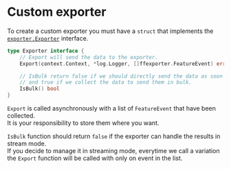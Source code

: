 # Custom exporter
To create a custom exporter you must have a `struct` that implements the [`exporter.Exporter`](https://pkg.go.dev/github.com/thomaspoignant/go-feature-flag/internal/exporter#Exporter) interface.


```go linenums="1"
type Exporter interface {
    // Export will send the data to the exporter.
    Export(context.Context, *log.Logger, []ffexporter.FeatureEvent) error

	// IsBulk return false if we should directly send the data as soon as it is produce
	// and true if we collect the data to send them in bulk.
	IsBulk() bool
}
```
`Export` is called asynchronously with a list of `FeatureEvent` that have been collected.  
It is your responsibility to store them where you want.

`IsBulk` function should return `false` if the exporter can handle the results in stream mode.  
If you decide to manage it in streaming mode, everytime we call a variation the `Export` function will be called
with only on event in the list.
